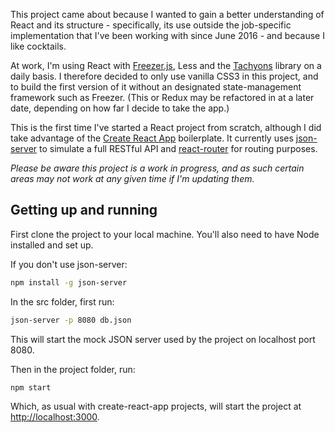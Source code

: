 This project came about because I wanted to gain a better understanding of React and its structure - specifically, its use outside the job-specific implementation that I've been working with since June 2016 - and because I like cocktails.

At work, I'm using React with [Freezer.js](https://github.com/arqex/freezer), Less and the [Tachyons](http://tachyons.io/) library on a daily basis. I therefore decided to only use vanilla CSS3 in this project, and to build the first version of it without an designated state-management framework such as Freezer. (This or Redux may be refactored in at a later date, depending on how far I decide to take the app.)

This is the first time I've started a React project from scratch, although I did take advantage of the [Create React App](https://github.com/facebookincubator/create-react-app) boilerplate. It currently uses [json-server](https://github.com/typicode/json-server) to simulate a full RESTful API and [react-router](https://github.com/ReactTraining/react-router) for routing purposes.

*Please be aware this project is a work in progress, and as such certain areas may not work at any given time if I'm updating them.*

## Getting up and running

First clone the project to your local machine. You'll also need to have Node installed and set up.

If you don't use json-server:

```sh
npm install -g json-server
```

In the src folder, first run:

```sh
json-server -p 8080 db.json
```

This will start the mock JSON server used by the project on localhost port 8080.

Then in the project folder, run:

```sh
npm start
```

Which, as usual with create-react-app projects, will start the project at [http://localhost:3000](http://localhost:3000).

